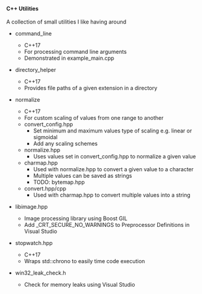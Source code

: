 #### C++ Utilities
A collection of small utilities I like having around

* command_line
    * C++17
    * For processing command line arguments
    * Demonstrated in example_main.cpp


* directory_helper
    * C++17
    * Provides file paths of a given extension in a directory


* normalize
    * C++17
    * For custom scaling of values from one range to another
    * convert_config.hpp
        * Set minimum and maximum values type of scaling e.g. linear or sigmoidal
        * Add any scaling schemes
    * normalize.hpp
        * Uses values set in convert_config.hpp to normalize a given value
    * charmap.hpp
        * Used with normalize.hpp to convert a given value to a character
        * Multiple values can be saved as strings
        * TODO: bytemap.hpp
    * convert.hpp/cpp
        * Used with charmap.hpp to convert multiple values into a string


* libimage.hpp
    * Image processing library using Boost GIL
    * Add _CRT_SECURE_NO_WARNINGS to Preprocessor Definitions in Visual Studio


* stopwatch.hpp
    * C++17
    * Wraps std::chrono to easily time code execution


* win32_leak_check.h
    * Check for memory leaks using Visual Studio
